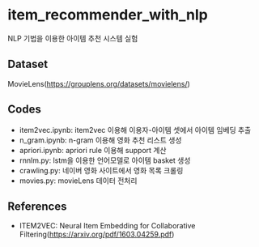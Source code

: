 # item_recommender_with_nlp
NLP 기법을 이용한 아이템 추천 시스템 실험

## Dataset
MovieLens(https://grouplens.org/datasets/movielens/)

## Codes
* item2vec.ipynb: item2vec 이용해 이용자-아이템 셋에서 아이템 임베딩 추출
* n_gram.ipynb: n-gram 이용해 영화 추천 리스트 생성
* apriori.ipynb: apriori rule 이용해 support 계산
* rnnlm.py: lstm을 이용한 언어모델로 아이템 basket 생성
* crawling.py: 네이버 영화 사이트에서 영화 목록 크롤링
* movies.py: movieLens 데이터 전처리


## References
* ITEM2VEC: Neural Item Embedding for Collaborative Filtering(https://arxiv.org/pdf/1603.04259.pdf)
